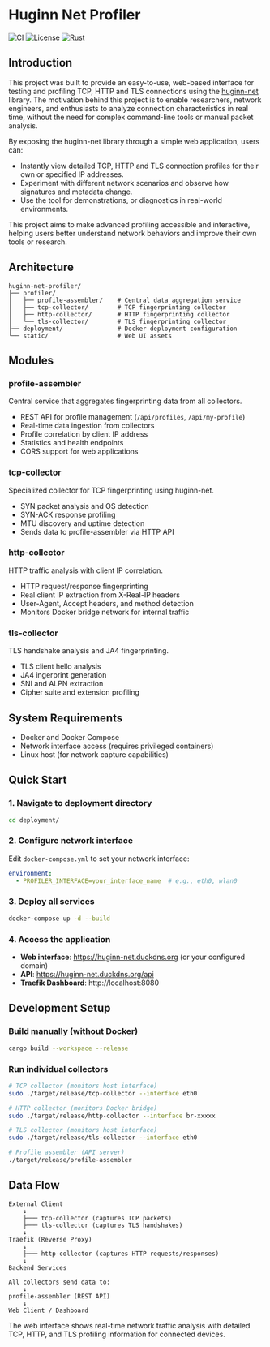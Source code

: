 # Huginn Net Profiler

[![CI](https://github.com/biandratti/huginn-net-profiler/actions/workflows/ci.yml/badge.svg)](https://github.com/biandratti/huginn-net-profiler/actions/workflows/ci.yml)
[![License](https://img.shields.io/badge/license-MIT-blue.svg)](LICENSE)
[![Rust](https://img.shields.io/badge/rust-1.80+-orange.svg)](https://www.rust-lang.org/)

## Introduction

This project was built to provide an easy-to-use, web-based interface for testing and profiling TCP, HTTP and TLS connections using the [huginn-net](https://github.com/biandratti/huginn-net) library. The motivation behind this project is to enable researchers, network engineers, and enthusiasts to analyze  connection characteristics in real time, without the need for complex command-line tools or manual packet analysis.

By exposing the huginn-net library through a simple web application, users can:
- Instantly view detailed TCP, HTTP and TLS connection profiles for their own or specified IP addresses.
- Experiment with different network scenarios and observe how signatures and metadata change.
- Use the tool for demonstrations, or diagnostics in real-world environments.

This project aims to make advanced profiling accessible and interactive, helping users better understand network behaviors and improve their own tools or research.

## Architecture
```
huginn-net-profiler/
├── profiler/
│   ├── profile-assembler/    # Central data aggregation service
│   ├── tcp-collector/        # TCP fingerprinting collector
│   ├── http-collector/       # HTTP fingerprinting collector
│   └── tls-collector/        # TLS fingerprinting collector
├── deployment/               # Docker deployment configuration
└── static/                   # Web UI assets
```

## Modules

### profile-assembler
Central service that aggregates fingerprinting data from all collectors.
- REST API for profile management (`/api/profiles`, `/api/my-profile`)
- Real-time data ingestion from collectors
- Profile correlation by client IP address
- Statistics and health endpoints
- CORS support for web applications

### tcp-collector
Specialized collector for TCP fingerprinting using huginn-net.
- SYN packet analysis and OS detection
- SYN-ACK response profiling
- MTU discovery and uptime detection
- Sends data to profile-assembler via HTTP API

### http-collector
HTTP traffic analysis with client IP correlation.
- HTTP request/response fingerprinting
- Real client IP extraction from X-Real-IP headers
- User-Agent, Accept headers, and method detection
- Monitors Docker bridge network for internal traffic

### tls-collector
TLS handshake analysis and JA4 fingerprinting.
- TLS client hello analysis
- JA4 ingerprint generation
- SNI and ALPN extraction
- Cipher suite and extension profiling

## System Requirements

- Docker and Docker Compose
- Network interface access (requires privileged containers)
- Linux host (for network capture capabilities)

## Quick Start

### 1. Navigate to deployment directory
```bash
cd deployment/
```

### 2. Configure network interface
Edit `docker-compose.yml` to set your network interface:
```yaml
environment:
  - PROFILER_INTERFACE=your_interface_name  # e.g., eth0, wlan0
```

### 3. Deploy all services
```bash
docker-compose up -d --build
```

### 4. Access the application
- **Web interface**: https://huginn-net.duckdns.org (or your configured domain)
- **API**: https://huginn-net.duckdns.org/api
- **Traefik Dashboard**: http://localhost:8080

## Development Setup

### Build manually (without Docker)
```bash
cargo build --workspace --release
```

### Run individual collectors
```bash
# TCP collector (monitors host interface)
sudo ./target/release/tcp-collector --interface eth0

# HTTP collector (monitors Docker bridge)
sudo ./target/release/http-collector --interface br-xxxxx

# TLS collector (monitors host interface)  
sudo ./target/release/tls-collector --interface eth0

# Profile assembler (API server)
./target/release/profile-assembler
```

## Data Flow

```
External Client
    ↓
    ├─── tcp-collector (captures TCP packets)
    ├─── tls-collector (captures TLS handshakes)
    ↓
Traefik (Reverse Proxy)
    ↓
    ├─── http-collector (captures HTTP requests/responses)
    ↓
Backend Services

All collectors send data to:
    ↓
profile-assembler (REST API)
    ↓
Web Client / Dashboard
```

The web interface shows real-time network traffic analysis with detailed TCP, HTTP, and TLS profiling information for connected devices.

